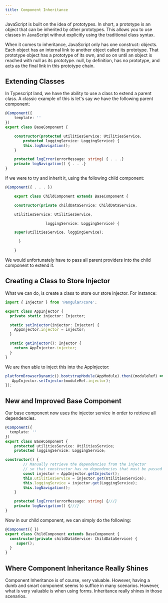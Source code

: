 ```yaml
---
title: Component Inheritance
---
```


JavaScript is built on the idea of prototypes. In short, a prototype is
an object that can be inherited by other prototypes. This allows you to
use classes in JavaScript without explicitly using the traditional class
syntax.

When it comes to inheritance, JavaScript only has one construct:
objects. Each object has an internal link to another object called its
prototype. That prototype object has a prototype of its own, and so on
until an object is reached with null as its prototype. null, by
definition, has no prototype, and acts as the final link in this
prototype chain.

 Extending Classes 
------------------

In Typescript land, we have the ability to use a class to extend a
parent class. A classic example of this is let's say we have the
following parent component:

```ts
@Component({
    template: ''
})
export class BaseComponent {

    constructor(protected utilitiesService: UtilitiesService,
        protected loggingService: LoggingService) {
        this.logNavigation();
    }

    protected logError(errorMessage: string) { . . .}
    private logNavigation() { . . .}
}
```

If we were to try and inherit it, using the following child component:

```ts
@Component({ . . . })

    export class ChildComponent extends BaseComponent {

    constructor(private childDataService: ChildDataService,

    utilitiesService: UtilitiesService,

                  loggingService: LoggingService) {

    super(utilitiesService, loggingService);

      }

    }    
```

We would unfortunately have to pass all parent providers into the child
component to extend it.

 Creating a Class to Store Injector 
-----------------------------------

What we can do, is create a class to store our store injector. For
instance:

```ts
import { Injector } from '@angular/core';

export class AppInjector {
  private static injector: Injector;

  static setInjector(injector: Injector) {
    AppInjector.injector = injector;
  }

  static getInjector(): Injector {
    return AppInjector.injector;
  }
}
```

We are then able to inject this into the AppInjector:

```ts
platformBrowserDynamic().bootstrapModule(AppModule).then((moduleRef) => {
   AppInjector.setInjector(moduleRef.injector);
});
```

 New and Improved Base Component 
--------------------------------

Our base component now uses the injector service in order to retrieve
all dependencies.

```ts
@Component({
  template: ''
})
export class BaseComponent {
    protected utilitiesService: UtilitiesService;
    protected loggingService: LoggingService;

constructor() {
        // Manually retrieve the dependencies from the injector
        // so that constructor has no dependencies that must be passed in from child
        const injector = AppInjector.getInjector();
        this.utilitiesService = injector.get(UtilitiesService);
        this.loggingService = injector.get(LoggingService);
        this.logNavigation();
    }

    protected logError(errorMessage: string) {///}    
    private logNavigation() {///}
}
```

Now in our child component, we can simply do the following:

```ts
@Component({ })
export class ChildComponent extends BaseComponent {
  constructor(private childDataService: ChildDataService) {
     super();
  }
}
```

 Where Component Inheritance Really Shines 
------------------------------------------

Component Inheritance is of course, very valuable. However, having a
dumb and smart component seems to suffice in many scenarios. However,
what is very valuable is when using forms. Inheritance really shines in
those scenarios.
